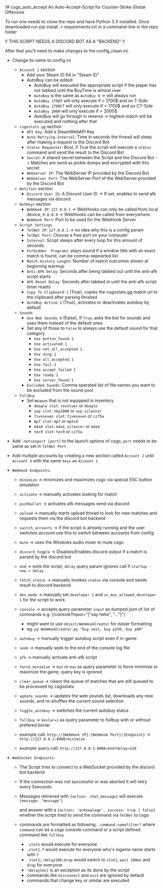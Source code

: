1# csgo_auto_accept
An Auto-Accept-Script for Counter-Strike Global Offensive

To run one needs to clone the repo and have Python 3.X installed.
Once downloaded run pip install -r requirements.txt in a command-line in the repo folder

!! THIS SCRIPT NEEDS A DISCORD BOT AS A "BACKEND" !!

After that you'll need to make changes to the config_clean.ini.
- Change its name to config.ini
	- `Account 1` section
		- Add your Steam ID 64 in "Steam ID"
		- AutoBuy can be edited
			- AutoBuy will executed the appropriate script if the player has not tabbed until the BuyTime is almost over
			- `AutoBuy` is the same as `AutoBuy 0` -> will always run
			- `AutoBuy 1700T` will only execute if > 1700$ and on T-Side
			- `AutoBuy 1700CT` will only execute if > 1700$ and on CT-Side
			- `AutoBuy 2000` will only execute if > 2000$
			- AutoBuy will go through in reverse -> highest match will be executed and nothing after that
	- `csgostats.gg` section
		- `API Key`: Add a SteamWebAPI Key
		- `Auto-Retrying-Interval`: Time in seconds the thread will sleep after making a request to the Discord Bot
		- `Status Requester`: Bool, if True the script will execute a `status` command and send the result to the Discord Bot
		- `Secret`: A shared secret between the Script and the Discord Bot -> Matches are send as pickle dumps and encrypted with this secret
		- `WebServer IP`: The WebServer IP provided by the Discord Bot
		- `WebServer Port`: The WebServer Port of the WebServer provided by the Discord Bot
	- `Notifier` section
		- `Discord User ID`: A Discord User ID -> If set, enables to send afk messages via discord
	- `HotKeys` section
		- `WebHook IP`: `127.0.0.1` -> WebHooks can only be called from local device, `0.0.0.0` -> WebHooks can be called from everywhere
		- `WebHook Port`: Port to be used for the WebHook Server
	- `Script Settings`
		- `TelNet IP`: `127.0.0.1` -> no idea why this is a config param
		- `TelNet Port`: Choose a free port on your computer
		- `Interval`: Script sleeps after every loop for this amount of seconds
		- `Forbidden  Programs`: plays sound if a window title with an exact match is found, can be comma-sepearted list
		- `Match History Lenght`: Number of match outcomes shown at beginning warmup
		- `Anti-AFK Delay`: Seconds after being tabbed out until the anti-afk script starts
		- `AFK Reset Delay`: Seconds after tabbed in until the anti-afk script timer resets
		- `Copy To Clipboard`: `1` (True), copies the csgostats.gg match url to the clipboard after parsing finished
		- `AutoBuy Active`: `1` (True), activates or deactivates autobuy by default
	- `Sounds`
		- `Use Web Sounds`: `0` (False), If `True`, asks the bot for sounds and uses them instead of the default ones
		- Set any of those to `False` to always use the default sound for that category
			- `Use button_found`: `1`
			- `Use activated`: `1`
			- `Use not_all_accepted`: `1`
			- `Use ding`: `1`
			- `Use all_accepted`: `1`
			- `Use fail`: `1`
			- `Use accept_failed`: `1`
			- `Use ready`: `1`
			- `Use server_found`: `1`
		- `Excluded Sounds`: Comma sperated list of file names you want to be excluded from the sound pool
	- `FullBuy`
        - Set `Weapon` that is not equipped in inventory 
          - `deagle slot`: `revolver` or `deagle`
          - `usp slot`: `hkp2000` or `usp_silencer`
          - `fiveseven slot`: `fiveseven` or `cz75a` 
          - `mp7 slot`: `mp7` or `mp5sd`
          - `m4a4 slot`: `m4a1_silencer` or `m4a4`
          - `tec9 slot`: `tec9` or `cz75a`

- Add `-netconport [port]` to the launch options of csgo, `port` needs to be same as set in `TelNet Port`
- Add multiple accounts by creating a new section called `Account 2` until `Account X` with the same `keys` as `Account 1`

- `WebHook Endpoints`:
    - `minimize` -> minimizes and maximizes csgo via special ESC button emulation
    - `activate` -> manually activates looking for match
    - `pushbullet` -> activates afk messages send via discord
    - `upload` -> manually starts upload thread to look for new matches and requests them via the discord bot backend
    - `switch_accounts` -> if the script is already running and the user switches account use this to switch between accounts from config
    - `mute` -> uses the Windows audio mixer to mute csgo
    - `discord_toggle` -> Disables/Enables discord output if a match is parsed by the discord bot
    - `end` -> exits the script, `delay` query param ignores call if `startup - now < delay`
    - `fetch_status` -> manually invokes `status` via console and sends result to discord backend
    - `dev_mode` -> manually set `developer 1` and `sv_max_allowed_developer 1` for the script to work 
    - `console` -> accepts query parameter `ìnput` as dumped json of list of commands e.g. (/console?input="["say hello", "..."]")
      - might want to use `object/WebHookCreator` for easier formatting
      - eg: `py WebHookCreator.py "buy vest, buy p250, buy p90"`
    - `autobuy` -> manually trigger autobuy script even if in-game
    - `seek` -> manually seek to the end of the console log file
    - `afk` -> manually activate anti-afk script
    - `force_minimize` -> `min` or `max` as query parameter to force minimize or maximize the game, query key is ignored
    - `clear_queue` -> clears the queue of matches that are still queued to be processed by csgostats	
    - `update_sounds` -> updates the web sounds list, downloads any new sounds, and re-shuffles the current sound selection
    - `toggle_autobuy` -> switches the current autobuy status
    - `fullbuy` -> `kevlar=1` as query parameter to fullbuy with or without prefered kevlar


    - example call: `http://{WebHook IP}:{WebHook Port}/{Endpoint}` -> `http://127.0.0.1:8000/minimize`
    - example query call: `http://127.0.0.1:8000/end?delay=120`

- `WebSocket Endpoints`:
  - The Script tries to connect to a WebSocket provided by the discord bot backend
  - If the connection was not successful or was aborted it will retry every 5seconds
  - Messages retrieved with `{action: chat_message}` will execute `{message: "message"}`
  
    and answer with a `{action: 'acknowlege', success: true | false}` whether the script tried to send the command via `TelNet` to csgo
  - commands are formatted as following: ``.command.namefilter?`` where `command` can be a csgo console command or a script defined command like `fullbuy`
  	- `.slot1` would execute for everyone
    - `.slot1.f` would execute for everyone who's ingame name starts with `f`
    - `.slot1;!delay100;drop` would switch to `slot1`, `wait 100ms` and `drop` for everyone
    - `!delay[ms]` is an exception as its done by the script 
    - commands like `disconnect` and `exit` are ignored by default
    - commands that change key or similar are executed
	